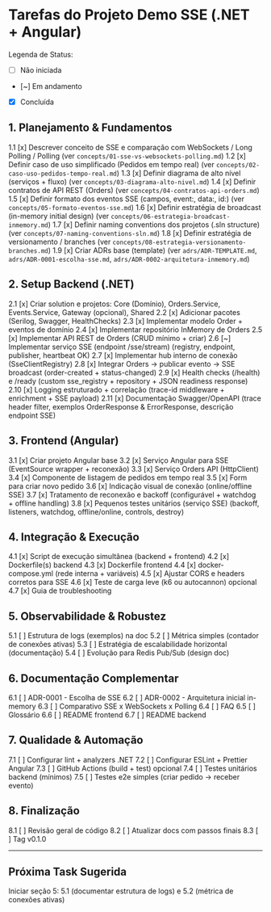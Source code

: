 # Tarefas do Projeto Demo SSE (.NET + Angular)

Legenda de Status:
- [ ] Não iniciada
- [~] Em andamento
- [x] Concluída

## 1. Planejamento & Fundamentos
1.1 [x] Descrever conceito de SSE e comparação com WebSockets / Long Polling / Polling (ver `concepts/01-sse-vs-websockets-polling.md`)
1.2 [x] Definir caso de uso simplificado (Pedidos em tempo real) (ver `concepts/02-caso-uso-pedidos-tempo-real.md`)
1.3 [x] Definir diagrama de alto nível (serviços + fluxo) (ver `concepts/03-diagrama-alto-nivel.md`)
1.4 [x] Definir contratos de API REST (Orders) (ver `concepts/04-contratos-api-orders.md`)
1.5 [x] Definir formato dos eventos SSE (campos, event:, data:, id:) (ver `concepts/05-formato-eventos-sse.md`)
1.6 [x] Definir estratégia de broadcast (in-memory initial design) (ver `concepts/06-estrategia-broadcast-inmemory.md`)
1.7 [x] Definir naming conventions dos projetos (.sln structure) (ver `concepts/07-naming-conventions-sln.md`)
1.8 [x] Definir estratégia de versionamento / branches (ver `concepts/08-estrategia-versionamento-branches.md`)
1.9 [x] Criar ADRs base (template) (ver `adrs/ADR-TEMPLATE.md`, `adrs/ADR-0001-escolha-sse.md`, `adrs/ADR-0002-arquitetura-inmemory.md`)

## 2. Setup Backend (.NET)
2.1 [x] Criar solution e projetos: Core (Domínio), Orders.Service, Events.Service, Gateway (opcional), Shared
2.2 [x] Adicionar pacotes (Serilog, Swagger, HealthChecks)
2.3 [x] Implementar modelo Order + eventos de domínio
2.4 [x] Implementar repositório InMemory de Orders
2.5 [x] Implementar API REST de Orders (CRUD mínimo + criar)
2.6 [~] Implementar serviço SSE (endpoint /sse/stream) (registry, endpoint, publisher, heartbeat OK)
2.7 [x] Implementar hub interno de conexão (SseClientRegistry)
2.8 [x] Integrar Orders -> publicar evento -> SSE broadcast (order-created + status-changed)
2.9 [x] Health checks (/health) e /ready (custom sse_registry + repository + JSON readiness response)
2.10 [x] Logging estruturado + correlação (trace-id middleware + enrichment + SSE payload)
2.11 [x] Documentação Swagger/OpenAPI (trace header filter, exemplos OrderResponse & ErrorResponse, descrição endpoint SSE)

## 3. Frontend (Angular)
3.1 [x] Criar projeto Angular base
3.2 [x] Serviço Angular para SSE (EventSource wrapper + reconexão)
3.3 [x] Serviço Orders API (HttpClient)
3.4 [x] Componente de listagem de pedidos em tempo real
3.5 [x] Form para criar novo pedido
3.6 [x] Indicação visual de conexão (online/offline SSE)
3.7 [x] Tratamento de reconexão e backoff (configurável + watchdog + offline handling)
3.8 [x] Pequenos testes unitários (serviço SSE) (backoff, listeners, watchdog, offline/online, controls, destroy)

## 4. Integração & Execução
4.1 [x] Script de execução simultânea (backend + frontend)
4.2 [x] Dockerfile(s) backend
4.3 [x] Dockerfile frontend
4.4 [x] docker-compose.yml (rede interna + variáveis)
4.5 [x] Ajustar CORS e headers corretos para SSE
4.6 [x] Teste de carga leve (k6 ou autocannon) opcional
4.7 [x] Guia de troubleshooting

## 5. Observabilidade & Robustez
5.1 [ ] Estrutura de logs (exemplos) na doc
5.2 [ ] Métrica simples (contador de conexões ativas)
5.3 [ ] Estratégia de escalabilidade horizontal (documentação)
5.4 [ ] Evolução para Redis Pub/Sub (design doc)

## 6. Documentação Complementar
6.1 [ ] ADR-0001 - Escolha de SSE
6.2 [ ] ADR-0002 - Arquitetura inicial in-memory
6.3 [ ] Comparativo SSE x WebSockets x Polling
6.4 [ ] FAQ
6.5 [ ] Glossário
6.6 [ ] README frontend
6.7 [ ] README backend

## 7. Qualidade & Automação
7.1 [ ] Configurar lint + analyzers .NET
7.2 [ ] Configurar ESLint + Prettier Angular
7.3 [ ] GitHub Actions (build + test) opcional
7.4 [ ] Testes unitários backend (mínimos)
7.5 [ ] Testes e2e simples (criar pedido -> receber evento)

## 8. Finalização
8.1 [ ] Revisão geral de código
8.2 [ ] Atualizar docs com passos finais
8.3 [ ] Tag v0.1.0

---

## Próxima Task Sugerida
Iniciar seção 5: 5.1 (documentar estrutura de logs) e 5.2 (métrica de conexões ativas)
